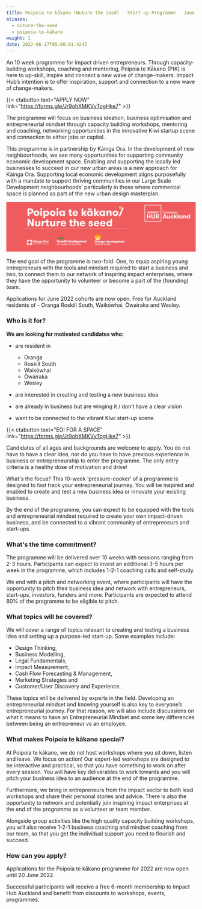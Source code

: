 ```yaml
---
title: Poipoia te kākano (Nuture the seed) - Start-up Programme - June 2022
aliases:
  - nuture-the-seed
  - poipoia-te-kākano
weight: 1
date: 2022-06-17T05:00:01.424Z
---
```

An 10 week programme for impact driven entrepreneurs. Through capacity-building workshops, coaching and mentoring, Poipoia te Kākano (PtK) is here to up-skill, inspire and connect a new wave of change-makers.  Impact Hub’s intention is to offer inspiration, support and connection to a new wave of change-makers.

{{< ctabutton text="APPLY NOW" link="https://forms.gle/Jr9ohXMKVyTogHke7" >}}

The programme will focus on business ideation, business optimisation and entrepreneurial mindset through capacity building workshops, mentoring and coaching, networking opportunities in the innovative Kiwi startup scene and connection to either jobs or capital.

This programme is in partnership by Kāinga Ora.  In the development of new neighbourhoods, we see many opportunities for supporting community economic development space. Enabling and supporting the locally led businesses to succeed in our new urban areas is a new approach for Kāinga Ora.  Supporting local economic development aligns purposefully with a mandate to support thriving communities in our Large Scale Development neighbourhoods’ particularly in those where commercial space is planned as part of the new urban design masterplan.  

![Poipoia Te Kakano](banner-ptk.jpg)

The end goal of the programme is two-fold. One, to equip aspiring young entrepreneurs with the tools and mindset required to start a business and two, to connect them to our network of inspiring impact enterprises, where they have the opportunity to volunteer or become a part of the (founding) team.

Applications for June 2022 cohorts are now open. Free for Auckland residents of - Oranga Roskill South, Waikōwhai, Ōwairaka and Wesley.

### Who is it for?

**We are looking for motivated candidates who:**

* are resident in 

  * Oranga
  * Roskill South
  * Waikōwhai
  * Ōwairaka
  * Wesley
* are interested in creating and testing a new business idea
* are already in business but are winging it / don’t have a clear vision
* want to be connected to the vibrant Kiwi start-up scene.

{{< ctabutton text="EOI FOR A SPACE" link="https://forms.gle/Jr9ohXMKVyTogHke7" >}}

Candidates of all ages and backgrounds are welcome to apply. You do not have to have a clear idea, nor do you have to have previous experience in business or entrepreneurship to enter the programme. The only entry criteria is a healthy dose of motivation and drive!

What's the focus?
This 10-week ‘pressure-cooker’ of a programme is designed to fast track your entrepreneurial journey. You will be inspired and enabled to create and test a new business idea or innovate your existing business.

By the end of the programme, you can expect to be equipped with the tools and entrepreneurial mindset required to create your own impact-driven business, and be connected to a vibrant community of entrepreneurs and start-ups.

### What's the time commitment?

The programme will be delivered over 10 weeks with sessions ranging from 2-3 hours. Participants can expect to invest an additional 3-5 hours per week in the programme, which includes 1-2-1 coaching calls and self-study.

We end with a pitch and networking event, where participants will have the opportunity to pitch their business idea and network with entrepreneurs, start-ups, investors, funders and more. Participants are expected to attend 80% of the programme to be eligible to pitch.

### What topics will be covered?

We will cover a range of topics relevant to creating and testing a business idea and setting up a purpose-led start-up. Some examples include:

* Design Thinking, 
* Business Modelling, 
* Legal Fundamentals, 
* Impact Measurement, 
* Cash Flow Forecasting & Management,
* Marketing Strategies and 
* Customer/User Discovery and Experience.

These topics will be delivered by experts in the field. Developing an entrepreneurial mindset and knowing yourself is also key to everyone’s entrepreneurial journey. For that reason, we will also include discussions on what it means to have an Entrepreneurial Mindset and some key differences between being an entrepreneur vs an employee.

### What makes Poipoia te kākano special?

At Poipoia te kākano, we do not host workshops where you sit down, listen and leave. We focus on action! Our expert-led workshops are designed to be interactive and practical, so that you have something to work on after every session. You will have key deliverables to work towards and you will pitch your business idea to an audience at the end of the programme.

Furthermore, we bring in entrepreneurs from the impact sector to both lead workshops and share their personal stories and advice. There is also the opportunity to network and potentially join inspiring impact enterprises at the end of the programme as a volunteer or team member.

Alongside group activities like the high quality capacity building workshops, you will also receive 1-2-1 business coaching and mindset coaching from our team, so that you get the individual support you need to flourish and succeed.

### How can you apply?

Applications for the Poipoia te kākano programme for 2022 are now open until 20 June 2022.

Successful participants will receive a free 6-month membership to Impact Hub Auckland and benefit from discounts to workshops, events, programmes.